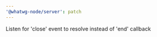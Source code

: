 ```yaml
---
'@whatwg-node/server': patch
---
```


Listen for 'close' event to resolve instead of 'end' callback
